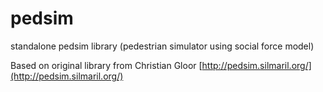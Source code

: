 # pedsim
standalone pedsim library (pedestrian simulator using social force model)

Based on original library from Christian Gloor [http://pedsim.silmaril.org/](http://pedsim.silmaril.org/)
